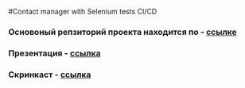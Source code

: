#Contact manager with Selenium tests CI/CD   

### Основоный репзиторий проекта находится по - [ссылке](https://github.com/riki163/contact_manager)
  
### Презентация - [ссылка](https://docs.google.com/presentation/d/1WYpdCkdKpbBNc_MKa54ugdS8GqyGPkEF/edit?usp=sharing&ouid=114411370220668812587&rtpof=true&sd=true)

### Скринкаст - [ссылка](https://drive.google.com/file/d/1ut4mV-LVMpAbTB0qjMlV4z8xmtGSRwce/view?usp=sharing)
